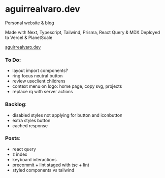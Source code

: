 # aguirrealvaro.dev

Personal website & blog

Made with Next, Typescript, Tailwind, Prisma, React Query & MDX
Deployed to Vercel & PlanetScale

[aguirrealvaro.dev](https://aguirrealvaro.dev)

### To Do:

- layout import components?
- ring focus neutral button
- review useclient childrens
- context menu on logo: home page, copy svg, projects
- replace rq with server actions

### Backlog:

- disabled styles not applying for button and iconbutton
- extra styles button
- cached response

### Posts:

- react query
- z index
- keyboard interactions
- precommit + lint staged with tsc + lint
- styled components vs tailwind
